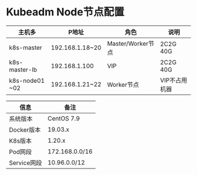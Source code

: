 # Kubeadm Node节点配置

|  主机多   | P地址  | 角色 |  说明 |
|  ----  | ----  | ---- |  ---- |
| k8s-master  | 192.168.1.18~20 |     Master/Worker节点  | 2C2G 40G |
| k8s-master-lb | 192.168.1.100 |    VIP  | 2C2G 40G |
| k8s-node01 ~02  | 192.168.1.21~22 |    Worker节点  | VIP不占用机器 |

|  信息   | 备注  |
|  ----  | ----  |
| 系统版本  | CentOS 7.9 |
| Docker版本  | 19.03.x |
| K8s版本  | 1.20.x |
| Pod网段  | 172.168.0.0/16 |
| Service网段  | 10.96.0.0/12 |
